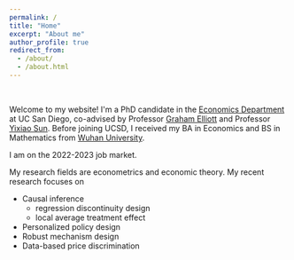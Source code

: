 ```yaml
---
permalink: /
title: "Home"
excerpt: "About me"
author_profile: true
redirect_from: 
  - /about/
  - /about.html
---
```


&nbsp;


Welcome to my website! I'm a PhD candidate in the [Economics Department](https://economics.ucsd.edu/) at UC San Diego, co-advised by Professor [Graham Elliott](https://econweb.ucsd.edu/~gelliott/) and Professor [Yixiao Sun](https://econweb.ucsd.edu/~yisun/). Before joining UCSD, I received my BA in Economics and BS in Mathematics from [Wuhan University](https://en.whu.edu.cn). 

I am on the 2022-2023 job market.

My research fields are econometrics and economic theory. My recent research focuses on
- Causal inference
  - regression discontinuity design
  - local average treatment effect
- Personalized policy design
- Robust mechanism design
- Data-based price discrimination

